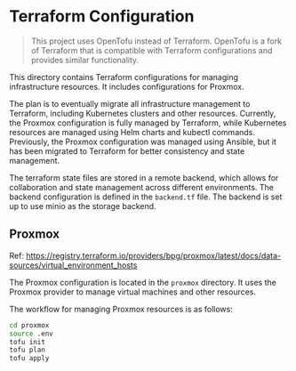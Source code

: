 # Terraform Configuration

> This project uses OpenTofu instead of Terraform. OpenTofu is a fork of
> Terraform that is compatible with Terraform configurations and provides
> similar functionality.

This directory contains Terraform configurations for managing
infrastructure resources. It includes configurations for Proxmox.

The plan is to eventually migrate all infrastructure management to Terraform,
including Kubernetes clusters and other resources. Currently, the Proxmox
configuration is fully managed by Terraform, while Kubernetes resources are
managed using Helm charts and kubectl commands. Previously, the Proxmox
configuration was managed using Ansible, but it has been migrated to Terraform
for better consistency and state management.

The terraform state files are stored in a remote backend, which allows for
collaboration and state management across different environments. The backend
configuration is defined in the `backend.tf` file. The backend is set up to use
minio as the storage backend.

## Proxmox

Ref: https://registry.terraform.io/providers/bpg/proxmox/latest/docs/data-sources/virtual_environment_hosts

The Proxmox configuration is located in the `proxmox` directory.
It uses the Proxmox provider to manage virtual machines and other resources.

The workflow for managing Proxmox resources is as follows:

```bash
cd proxmox
source .env
tofu init
tofu plan
tofu apply
```
